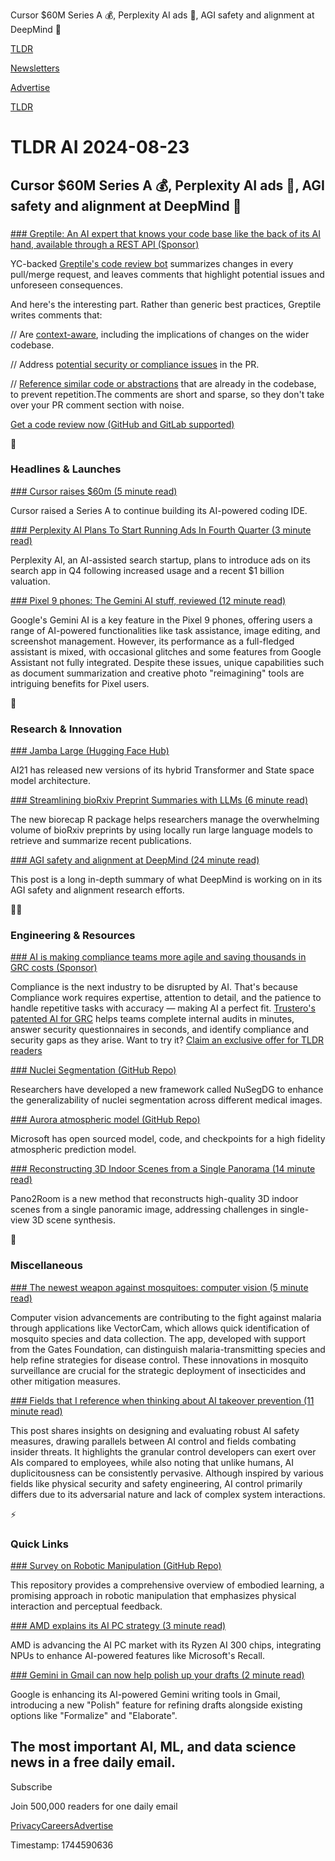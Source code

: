 Cursor $60M Series A 💰, Perplexity AI ads 📰, AGI safety and alignment at DeepMind 🦺

[TLDR](/)

[Newsletters](/newsletters)

[Advertise](https://advertise.tldr.tech/)

[TLDR](/)

# TLDR AI 2024-08-23

## Cursor $60M Series A 💰, Perplexity AI ads 📰, AGI safety and alignment at DeepMind 🦺

### 

[### Greptile: An AI expert that knows your code base like the back of its AI hand, available through a REST API (Sponsor)](https://greptile.com/code-review-bot?utm_source=tldr.tech&amp;utm_medium=email&amp;utm_campaign=tldrai)

YC-backed [Greptile's code review bot](https://greptile.com/code-review-bot?utm_source=tldr.tech&utm_medium=email&utm_campaign=tldrai) summarizes changes in every pull/merge request, and leaves comments that highlight potential issues and unforeseen consequences.

And here's the interesting part. Rather than generic best practices, Greptile writes comments that:

// Are [context-aware](https://greptile.com/code-review-bot?utm_source=tldr.tech&utm_medium=email&utm_campaign=tldrai), including the implications of changes on the wider codebase.

// Address [potential security or compliance issues](https://greptile.com/code-review-bot?utm_source=tldr.tech&utm_medium=email&utm_campaign=tldrai) in the PR.

// [Reference similar code or abstractions](https://greptile.com/code-review-bot?utm_source=tldr.tech&utm_medium=email&utm_campaign=tldrai) that are already in the codebase, to prevent repetition.The comments are short and sparse, so they don't take over your PR comment section with noise.

[Get a code review now (GitHub and GitLab supported)](https://greptile.com/code-review-bot?utm_source=tldr.tech&utm_medium=email&utm_campaign=tldrai)

🚀

### Headlines & Launches

[### Cursor raises $60m (5 minute read)](https://www.cursor.com/blog/series-a?utm_source=tldrai)

Cursor raised a Series A to continue building its AI-powered coding IDE.

[### Perplexity AI Plans To Start Running Ads In Fourth Quarter (3 minute read)](https://www.cnbc.com/2024/08/22/perplexity-ai-plans-to-start-running-search-ads-in-fourth-quarter.html?utm_source=tldrai)

Perplexity AI, an AI-assisted search startup, plans to introduce ads on its search app in Q4 following increased usage and a recent $1 billion valuation.

[### Pixel 9 phones: The Gemini AI stuff, reviewed (12 minute read)](https://arstechnica.com/gadgets/2024/08/pixel-9-phones-the-gemini-ai-stuff-reviewed/?utm_source=tldrai)

Google's Gemini AI is a key feature in the Pixel 9 phones, offering users a range of AI-powered functionalities like task assistance, image editing, and screenshot management. However, its performance as a full-fledged assistant is mixed, with occasional glitches and some features from Google Assistant not fully integrated. Despite these issues, unique capabilities such as document summarization and creative photo "reimagining" tools are intriguing benefits for Pixel users.

🧠

### Research & Innovation

[### Jamba Large (Hugging Face Hub)](https://huggingface.co/collections/ai21labs/jamba-15-66c44befa474a917fcf55251?utm_source=tldrai)

AI21 has released new versions of its hybrid Transformer and State space model architecture.

[### Streamlining bioRxiv Preprint Summaries with LLMs (6 minute read)](https://arxiv.org/abs/2408.11707v1?utm_source=tldrai)

The new biorecap R package helps researchers manage the overwhelming volume of bioRxiv preprints by using locally run large language models to retrieve and summarize recent publications.

[### AGI safety and alignment at DeepMind (24 minute read)](https://www.alignmentforum.org/posts/79BPxvSsjzBkiSyTq/agi-safety-and-alignment-at-google-deepmind-a-summary-of?utm_source=tldrai)

This post is a long in-depth summary of what DeepMind is working on in its AGI safety and alignment research efforts.

👨‍💻

### Engineering & Resources

[### AI is making compliance teams more agile and saving thousands in GRC costs (Sponsor)](https://go.trustero.com/tldrcopilot?utm_source=TLDR&amp;utm_medium=Newsletter&amp;utm_term=ai&amp;utm_content=2024AugEmails)

Compliance is the next industry to be disrupted by AI. That's because Compliance work requires expertise, attention to detail, and the patience to handle repetitive tasks with accuracy — making AI a perfect fit. [Trustero's patented AI for GRC](https://go.trustero.com/tldrcopilot?utm_source=TLDR&utm_medium=Newsletter&utm_term=ai&utm_content=2024AugEmails) helps teams complete internal audits in minutes, answer security questionnaires in seconds, and identify compliance and security gaps as they arise. Want to try it? [Claim an exclusive offer for TLDR readers](https://go.trustero.com/tldrcopilot?utm_source=TLDR&utm_medium=Newsletter&utm_term=ai&utm_content=2024AugEmails)

[### Nuclei Segmentation (GitHub Repo)](https://github.com/xq141839/nusegdg?utm_source=tldrai)

Researchers have developed a new framework called NuSegDG to enhance the generalizability of nuclei segmentation across different medical images.

[### Aurora atmospheric model (GitHub Repo)](https://github.com/microsoft/aurora?utm_source=tldrai)

Microsoft has open sourced model, code, and checkpoints for a high fidelity atmospheric prediction model.

[### Reconstructing 3D Indoor Scenes from a Single Panorama (14 minute read)](https://arxiv.org/abs/2408.11413v1?utm_source=tldrai)

Pano2Room is a new method that reconstructs high-quality 3D indoor scenes from a single panoramic image, addressing challenges in single-view 3D scene synthesis.

🎁

### Miscellaneous

[### The newest weapon against mosquitoes: computer vision (5 minute read)](https://www.gatesnotes.com/Computer-vision-is-helping-fight-malaria?utm_source=tldrai)

Computer vision advancements are contributing to the fight against malaria through applications like VectorCam, which allows quick identification of mosquito species and data collection. The app, developed with support from the Gates Foundation, can distinguish malaria-transmitting species and help refine strategies for disease control. These innovations in mosquito surveillance are crucial for the strategic deployment of insecticides and other mitigation measures.

[### Fields that I reference when thinking about AI takeover prevention (11 minute read)](https://www.lesswrong.com/posts/xXXXkGGKorTNmcYdb/fields-that-i-reference-when-thinking-about-ai-takeover?utm_source=tldrai)

This post shares insights on designing and evaluating robust AI safety measures, drawing parallels between AI control and fields combating insider threats. It highlights the granular control developers can exert over AIs compared to employees, while also noting that unlike humans, AI duplicitousness can be consistently pervasive. Although inspired by various fields like physical security and safety engineering, AI control primarily differs due to its adversarial nature and lack of complex system interactions.

⚡️

### Quick Links

[### Survey on Robotic Manipulation (GitHub Repo)](https://github.com/rayyoh/ocrm_survey?utm_source=tldrai)

This repository provides a comprehensive overview of embodied learning, a promising approach in robotic manipulation that emphasizes physical interaction and perceptual feedback.

[### AMD explains its AI PC strategy (3 minute read)](https://www.engadget.com/computing/amd-explains-its-ai-pc-strategy-123004804.html?utm_source=tldrai)

AMD is advancing the AI PC market with its Ryzen AI 300 chips, integrating NPUs to enhance AI-powered features like Microsoft's Recall.

[### Gemini in Gmail can now help polish up your drafts (2 minute read)](https://www.theverge.com/2024/8/20/24159832/google-gmail-gemini-help-me-write-polish?utm_source=tldrai)

Google is enhancing its AI-powered Gemini writing tools in Gmail, introducing a new "Polish" feature for refining drafts alongside existing options like "Formalize" and "Elaborate".

## The most important AI, ML, and data science news in a free daily email.

Subscribe

Join 500,000 readers for one daily email

[Privacy](/privacy)[Careers](https://jobs.ashbyhq.com/tldr.tech)[Advertise](/ai/advertise)

Timestamp: 1744590636